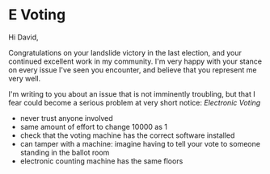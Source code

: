 # E Voting

Hi David,

Congratulations on your landslide victory in the last election, and your continued excellent work in my community. I'm very happy with your stance on every issue I've seen you encounter, and believe that you represent me very well.

I'm writing to you about an issue that is not imminently troubling, but that I fear could become a serious problem at very short notice: _Electronic Voting_

+ never trust anyone involved
+ same amount of effort to change 10000 as 1
+ check that the voting machine has the correct software installed
+ can tamper with a machine: imagine having to tell your vote to someone standing in the ballot room
+ electronic counting machine has the same floors

[tomScot]: https://www.youtube.com/watch?v=w3_0x6oaDmI
